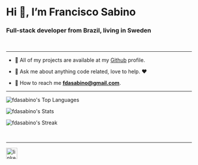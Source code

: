 <h1 color="#fff" align="left">Hi 👋, I’m Francisco Sabino </h1>
<h3>Full-stack developer from Brazil, living in Sweden</h3>
<br/>
<hr/>
<div align="left">
  
  -   📃 All of my projects are available at my <a href="https://github.com/fdasabino" target="_blank">Github</a> profile.
  
  -   💭 Ask me about anything code related, love to help. ❤️ <br/>
  
  -   📧 How to reach me **fdasabino@gmail.com**.<br/>
</div>
<hr/>
<div align="left">

![fdasabino's Top Languages](https://github-readme-stats.vercel.app/api/top-langs/?username=fdasabino&theme=radical&show_icons=true&hide_border=true&layout=compact)
  
![fdasabino's Stats](https://github-readme-stats.vercel.app/api?username=fdasabino&theme=radical&show_icons=true&hide_border=true&count_private=true)
  
![fdasabino's Streak](https://github-readme-streak-stats.herokuapp.com/?user=fdasabino&theme=radical&hide_border=true)
  
</div>

<br/>
<hr/>
<p align="left">
<a href="https://www.linkedin.com/in/francisco-sabino/" target="blank"><img align="center" src="https://raw.githubusercontent.com/rahuldkjain/github-profile-readme-generator/master/src/images/icons/Social/linked-in-alt.svg" alt="linkedin" height="30" width="30" /></a>
</p>

<br/>


